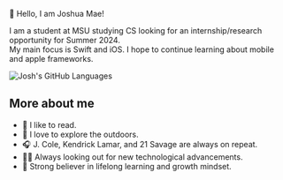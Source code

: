 :space_invader: Hello, I am Joshua Mae!

I am a student at MSU studying CS looking for an internship/research opportunity for Summer 2024. </br>
My main focus is Swift and iOS.  I hope to continue learning about mobile and apple frameworks.

![Josh's GitHub Languages](https://github-readme-stats.vercel.app/api/top-langs/?username=joshua-mae&theme=tokyonight)

## More about me
- :book: I like to read.
- :evergreen_tree: I love to explore the outdoors.
- :headphones: J. Cole, Kendrick Lamar, and 21 Savage are always on repeat.
- :man_technologist: Always looking out for new technological advancements. 
- :100: Strong believer in lifelong learning and growth mindset.
